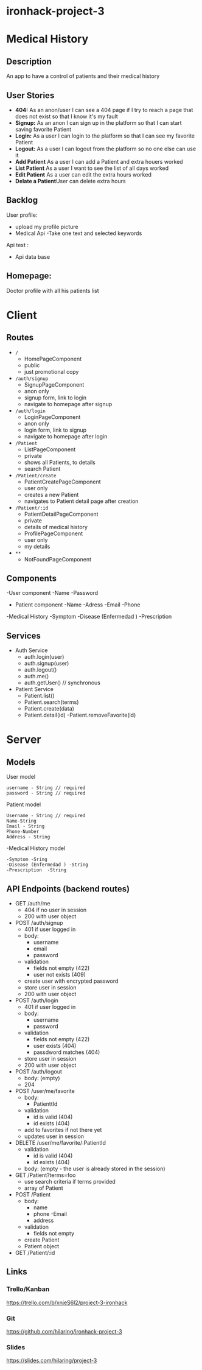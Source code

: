 # ironhack-project-3
# Medical History


## Description



An app to have a control of patients and their medical history

## User Stories

-  **404:** As an anon/user I can see a 404 page if I try to reach a page that does not exist so that I know it's my fault
-  **Signup:** As an anon I can sign up in the platform so that I can start saving favorite Patient
-  **Login:** As a user I can login to the platform so that I can see my favorite Patient
-  **Logout:** As a user I can logout from the platform so no one else can use it
-  **Add Patient** As a user I can add a Patient and extra houers worked
-  **List Patient** As a user I want to see the list of all days worked
-  **Edit  Patient** As a user can edit the extra hours worked
-  **Delate a  Patient**User can delete extra hours 

## Backlog

User profile:
- upload my profile picture
- Medical Api
-Take one text and selected keywords

Api text :
- Api data base

Homepage:
- 
Doctor profile with all his patients list 
  
# Client

## Routes

- `/`
  - HomePageComponent
  - public
  - just promotional copy
- `/auth/signup`
  - SignupPageComponent
  - anon only
  - signup form, link to login
  - navigate to homepage after signup
- `/auth/login`
  - LoginPageComponent
  - anon only
  - login form, link to signup
  - navigate to homepage after login
- `/Patient` 
  - ListPageComponent
  - private
  - shows all Patients,  to details
  - search Patient 
- `/Patient/create` 
  - PatientCreatePageComponent
  - user only
  - creates a new Patient
  - navigates to Patient detail page after creation
- `/Patient/:id` 
  - PatientDetailPageComponent 
  - private
  - details of medical history
  - ProfilePageComponent
  - user only
  - my details
- `**`
  - NotFoundPageComponent


## Components
-User component
-Name
-Password

- Patient component
-Name
-Adress 
-Email
-Phone

-Medical History
-Symptom 
-Disease (Enfermedad )
-Prescription  


## Services

- Auth Service
  - auth.login(user)
  - auth.signup(user)
  - auth.logout()
  - auth.me()
  - auth.getUser() // synchronous
- Patient Service
  - Patient.list()
  - Patient.search(terms)
  - Patient.create(data)
  - Patient.detail(id)
  -Patient.removeFavorite(id)   

# Server

## Models

User model

```
username - String // required
password - String // required

```

Patient model

```
Username - String // required
Name-String
Email - String
Phone-Number
Address - String
```

-Medical History model
```
-Symptom -Sring
-Disease (Enfermedad ) -String
-Prescription  -String

```
## API Endpoints (backend routes)

- GET /auth/me
  - 404 if no user in session
  - 200 with user object
- POST /auth/signup
  - 401 if user logged in
  - body:
    - username
    - email
    - password
  - validation
    - fields not empty (422)
    - user not exists (409)
  - create user with encrypted password
  - store user in session
  - 200 with user object
- POST /auth/login
  - 401 if user logged in
  - body:
    - username
    - password
  - validation
    - fields not empty (422)
    - user exists (404)
    - passdword matches (404)
  - store user in session
  - 200 with user object
- POST /auth/logout
  - body: (empty)
  - 204
- POST /user/me/favorite
  - body:
    - PatienttId
  - validation
    - id is valid (404)
    - id exists (404)
  - add to favorites if not there yet
  - updates user in session
- DELETE /user/me/favorite/:PatientId
  - validation
    - id is valid (404)
    - id exists (404)
  - body: (empty - the user is already stored in the session)
- GET /Patient?terms=foo
  - use search criteria if terms provided
  - array of Patient
- POST /Patient
  - body:
    - name
    - phone
    -Email
    - address
  - validation
    - fields not empty
  - create Patient
  - Patient object
- GET /Patient/:id

  

## Links

### Trello/Kanban
https://trello.com/b/xnjeS6l2/project-3-ironhack

### Git

https://github.com/hilaring/ironhack-project-3

### Slides

https://slides.com/hilaring/project-3
